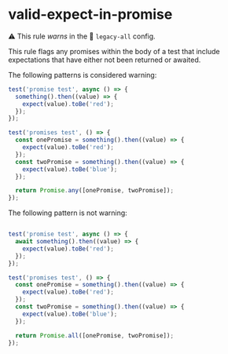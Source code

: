 # valid-expect-in-promise

⚠️ This rule _warns_ in the 💾 `legacy-all` config.

<!-- end auto-generated rule header -->

This rule flags any promises within the body of a test that include expectations that have either not been returned or awaited.

The following patterns is considered warning:

```js
test('promise test', async () => {
  something().then((value) => {
    expect(value).toBe('red');
  });
});

test('promises test', () => {
  const onePromise = something().then((value) => {
    expect(value).toBe('red');
  });
  const twoPromise = something().then((value) => {
    expect(value).toBe('blue');
  });

  return Promise.any([onePromise, twoPromise]);
});
```

The following pattern is not warning:

```js

test('promise test', async () => {
  await something().then((value) => {
    expect(value).toBe('red');
  });
});

test('promises test', () => {
  const onePromise = something().then((value) => {
    expect(value).toBe('red');
  });
  const twoPromise = something().then((value) => {
    expect(value).toBe('blue');
  });

  return Promise.all([onePromise, twoPromise]);
});

```